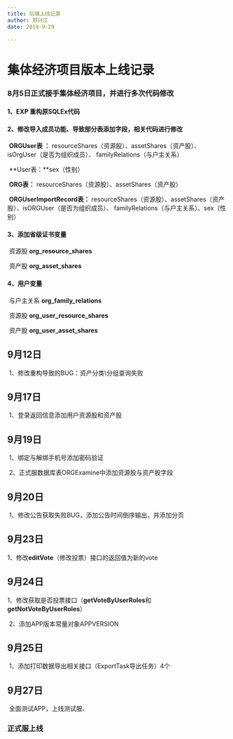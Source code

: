 ```yaml
---
title: 后端上线记录
author: 郑兴江    
date: 2019-9-29

---
```


# 集体经济项目版本上线记录

### 8月5日正式接手集体经济项目，并进行多次代码修改

#### 1、EXP 重构原SQLEx代码

#### 2、修改导入成员功能、导致部分表添加字段，相关代码进行修改

​	**ORGUser表 ：** resourceShares（资源股）、assetShares（资产股）、isOrgUser（是否为组织成员）、	familyRelations（与户主关系）

​	**User表：**sex（性别）

​	**ORG表：** resourceShares（资源股）、assetShares（资产股）

​	**ORGUserImportRecord表：** resourceShares（资源股）、assetShares（资产股）、isORGUser（是否为组织成员）、	familyRelations（与户主关系）、sex（性别）

#### 3、添加省级证书变量

​	资源股 **org_resource_shares**

​	资产股 **org_asset_shares**

#### 4、用户变量

​	与户主关系 **org_family_relations**

​	资源股 **org_user_resource_shares**

​	资产股 **org_user_asset_shares**

## 9月12日

​	1、修改重构导致的BUG：资产分类\分组查询失败

## 9月17日

​	1、登录返回信息添加用户资源股和资产股

## 9月19日

​	1、绑定与解绑手机号添加密码验证

​	2、正式服数据库表ORGExamine中添加资源股与资产股字段

## 9月20日

​	1、修改公告获取失败BUG，添加公告时间倒序输出，并添加分页

## 9月23日

​	1、修改**editVote**（修改投票）接口的返回值为新的vote

## 9月24日

​	1、修改获取是否投票接口（**getVoteByUserRoles**和**getNotVoteByUserRoles**） 

​	2、添加APP版本常量对象APPVERSION

## 9月25日

​	1、添加打印数据导出相关接口（ExportTask导出任务）4个

## 9月27日

​	全面测试APP，上线测试服、

### 正式服上线